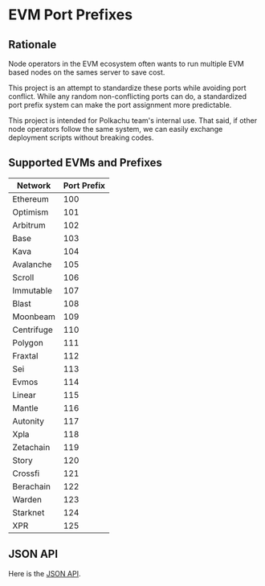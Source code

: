 # EVM Port Prefixes

## Rationale

Node operators in the EVM ecosystem often wants to run multiple EVM based nodes on the sames server to save cost.

This project is an attempt to standardize these ports while avoiding port conflict. While any random non-conflicting ports can do, a standardized port prefix system can make the port assignment more predictable.

This project is intended for Polkachu team's internal use. That said, if other node operators follow the same system, we can easily exchange deployment scripts without breaking codes.

## Supported EVMs and Prefixes

| Network    | Port Prefix |
| ---------- | ----------- |
| Ethereum   | 100         |
| Optimism   | 101         |
| Arbitrum   | 102         |
| Base       | 103         |
| Kava       | 104         |
| Avalanche  | 105         |
| Scroll     | 106         |
| Immutable  | 107         |
| Blast      | 108         |
| Moonbeam   | 109         |
| Centrifuge | 110         |
| Polygon    | 111         |
| Fraxtal    | 112         |
| Sei        | 113         |
| Evmos      | 114         |
| Linear     | 115         |
| Mantle     | 116         |
| Autonity   | 117         |
| Xpla       | 118         |
| Zetachain  | 119         |
| Story      | 120         |
| Crossfi    | 121         |
| Berachain  | 122         |
| Warden     | 123         |
| Starknet   | 124         |
| XPR        | 125         |

## JSON API

Here is the [JSON API](https://raw.githubusercontent.com/PolkachuIntern/evm-port-prefixes/master/networks.json).
